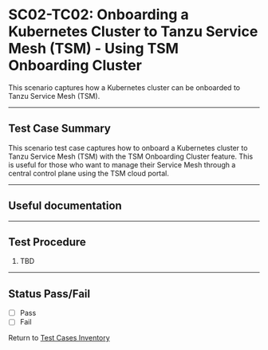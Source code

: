 # SC02-TC02: Onboarding a Kubernetes Cluster to Tanzu Service Mesh (TSM) - Using TSM Onboarding Cluster

This scenario captures how a Kubernetes cluster can be onboarded to Tanzu Service Mesh (TSM).

---

## Test Case Summary

This scenario test case captures how to onboard a Kubernetes cluster to Tanzu Service Mesh (TSM) with the TSM Onboarding Cluster feature. This is useful for those who want to manage their Service Mesh through a central control plane using the TSM cloud portal.

---

## Useful documentation

---

## Test Procedure

1. TBD

---

## Status Pass/Fail

* [  ] Pass
* [  ] Fail

Return to [Test Cases Inventory](../../README.md#Test-Cases-Inventory)
